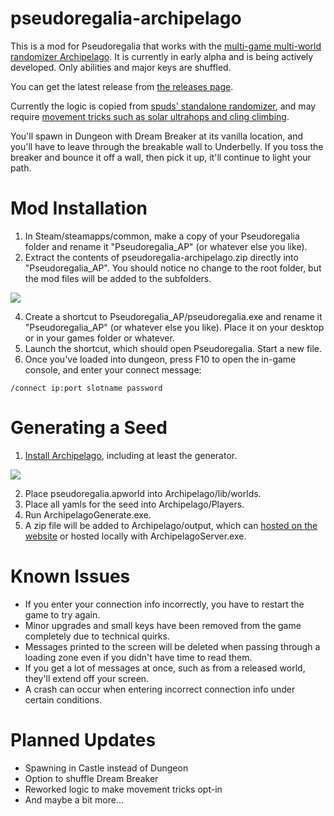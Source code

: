 # pseudoregalia-archipelago
This is a mod for Pseudoregalia that works with the [multi-game multi-world randomizer Archipelago](https://archipelago.gg/). It is currently in early alpha and is being actively developed. Only abilities and major keys are shuffled.

You can get the latest release from [the releases page](https://github.com/pseudoregalia-modding/pseudoregalia-archipelago/releases).

Currently the logic is copied from [spuds' standalone randomizer](https://github.com/pseudoregalia-modding/rando), and may require [movement tricks such as solar ultrahops and cling climbing](https://www.youtube.com/watch?v=kZJjYdh6huk).

You'll spawn in Dungeon with Dream Breaker at its vanilla location, and you'll have to leave through the breakable wall to Underbelly. If you toss the breaker and bounce it off a wall, then pick it up, it'll continue to light your path.


# Mod Installation
1. In Steam/steamapps/common, make a copy of your Pseudoregalia folder and rename it "Pseudoregalia_AP" (or whatever else you like).
2. Extract the contents of pseudoregalia-archipelago.zip directly into "Pseudoregalia_AP". You should notice no change to the root folder, but the mod files will be added to the subfolders.

![](https://i.imgur.com/SGPm9oq.jpg)

4. Create a shortcut to Pseudoregalia_AP/pseudoregalia.exe and rename it "Pseudoregalia_AP" (or whatever else you like). Place it on your desktop or in your games folder or whatever.
5. Launch the shortcut, which should open Pseudoregalia. Start a new file.
6. Once you've loaded into dungeon, press F10 to open the in-game console, and enter your connect message:

`/connect ip:port slotname password`


# Generating a Seed
1. [Install Archipelago](https://archipelago.gg/tutorial/Archipelago/setup/en), including at least the generator.

![](https://i.imgur.com/9IedtY4.jpg)

2. Place pseudoregalia.apworld into Archipelago/lib/worlds.
3. Place all yamls for the seed into Archipelago/Players.
4. Run ArchipelagoGenerate.exe.
5. A zip file will be added to Archipelago/output, which can [hosted on the website](https://archipelago.gg/uploads) or hosted locally with ArchipelagoServer.exe.

# Known Issues
- If you enter your connection info incorrectly, you have to restart the game to try again.
- Minor upgrades and small keys have been removed from the game completely due to technical quirks.
- Messages printed to the screen will be deleted when passing through a loading zone even if you didn't have time to read them.
- If you get a lot of messages at once, such as from a released world, they'll extend off your screen.
- A crash can occur when entering incorrect connection info under certain conditions.

# Planned Updates
- Spawning in Castle instead of Dungeon
- Option to shuffle Dream Breaker
- Reworked logic to make movement tricks opt-in
- And maybe a bit more...